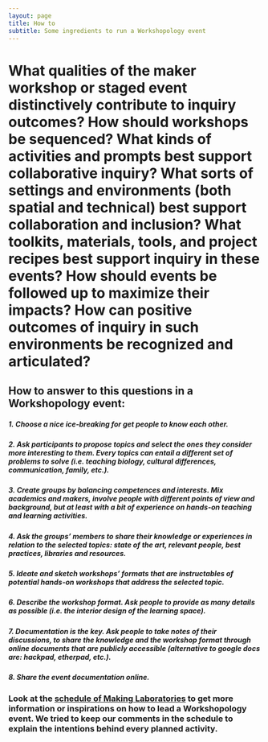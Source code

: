 ```yaml
---
layout: page
title: How to 
subtitle: Some ingredients to run a Workshopology event
---
```


# What qualities of the maker workshop or staged event distinctively contribute to inquiry outcomes? How should workshops be sequenced? What kinds of activities and prompts best support collaborative inquiry? What sorts of settings and environments (both spatial and technical) best support collaboration and inclusion? What toolkits, materials, tools, and project recipes best support inquiry in these events? How should events be followed up to maximize their impacts? How can positive outcomes of inquiry in such environments be recognized and articulated? 

## How to answer to this questions in a Workshopology event:



##### 1. Choose a nice ice-breaking for get people to know each other.

##### 2. Ask participants to propose topics and select the ones they consider more interesting to them. Every topics can entail a different set of problems to solve (i.e. teaching biology, cultural differences, communication, family, etc.).

##### 3. Create groups by balancing competences and interests. Mix academics and makers, involve people with different points of view and background, but at least with a bit of experience on hands-on teaching and learning activities.

##### 4. Ask the groups’ members to share their knowledge or experiences in relation to the selected topics: state of the art, relevant people, best practices, libraries and resources. 

##### 5. Ideate and sketch workshops’ formats that are instructables of potential hands-on workshops that address the selected topic.

##### 6. Describe the workshop format. Ask people to provide as many details as possible (i.e. the interior design of the learning space).

##### 7. Documentation is the key. Ask people to take notes of their discussions, to share the knowledge and the workshop format through online documents that are publicly accessible (alternative to google docs are: hackpad, etherpad, etc.).

##### 8. Share the event documentation online.



### Look at the [schedule of Making Laboratories](https://hackpad.com/Making-laboratories-Schedule-dpbs2UM86Z5) to get more information or inspirations on how to lead a Workshopology event. We tried to keep our comments in the schedule to explain the intentions behind every planned activity.











